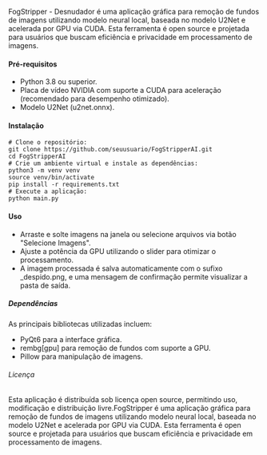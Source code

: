 FogStripper - Desnudador é uma aplicação gráfica para remoção de fundos de imagens utilizando modelo neural local, baseada no modelo U2Net e acelerada por GPU via CUDA. Esta ferramenta é open source e projetada para usuários que buscam eficiência e privacidade em processamento de imagens.


#### Pré-requisitos

- Python 3.8 ou superior.
- Placa de vídeo NVIDIA com suporte a CUDA para aceleração (recomendado para desempenho otimizado).
- Modelo U2Net (u2net.onnx).

#### Instalação



```
# Clone o repositório:
git clone https://github.com/seuusuario/FogStripperAI.git
cd FogStripperAI
# Crie um ambiente virtual e instale as dependências:
python3 -m venv venv
source venv/bin/activate
pip install -r requirements.txt
# Execute a aplicação:
python main.py 
```

#### Uso
- Arraste e solte imagens na janela ou selecione arquivos via botão "Selecione Imagens".
- Ajuste a potência da GPU utilizando o slider para otimizar o processamento.
- A imagem processada é salva automaticamente com o sufixo _despido.png, e uma mensagem de confirmação permite visualizar a pasta de saída.

##### Dependências
As principais bibliotecas utilizadas incluem:

- PyQt6 para a interface gráfica.
- rembg[gpu] para remoção de fundos com suporte a GPU.
- Pillow para manipulação de imagens.

###### Licença
Esta aplicação é distribuída sob licença open source, permitindo uso, modificação e distribuição livre.FogStripper é uma aplicação gráfica para remoção de fundos de imagens utilizando modelo neural local, baseada no modelo U2Net e acelerada por GPU via CUDA. Esta ferramenta é open source e projetada para usuários que buscam eficiência e privacidade em processamento de imagens.
